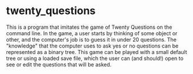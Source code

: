 # twenty_questions

This is a program that imitates the game of Twenty Questions on the command line. In the game, a user starts by thinking of some object or other, and the computer's job is to guess it in under 20 questions. The "knowledge" that the computer uses to ask yes or no questions can be represented as a binary tree. This game can be played with a small default tree or using a loaded save file, which the user can (and should!) open to see or edit the questions that will be asked.
